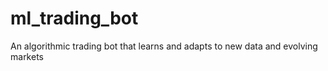 # ml_trading_bot
An algorithmic trading bot that learns and adapts to new data and evolving markets
